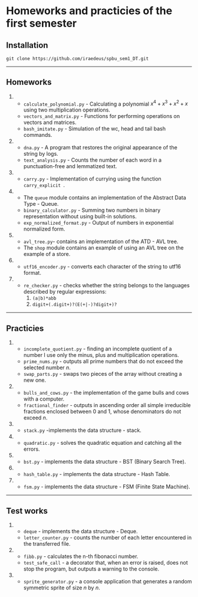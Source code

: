 # Homeworks and practicies of the first semester

<!--Installation-->
## Installation
```
git clone https://github.com/iraedeus/spbu_sem1_DT.git
```

---
## Homeworks
1. - ``calculate_polynomial.py`` - Calculating a polynomial $x^4 + x^3 + x^2 + x$ using two multiplication operations.
   - ``vectors_and_matrix.py`` - Functions for performing operations on vectors and matrices.
   - ``bash_imitate.py`` - Simulation of the wc, head and tail bash commands.  

2. - ``dna.py`` - A program that restores the original appearance of the string by logs.
   - ``text_analysis.py`` - Counts the number of each word in a punctuation-free and lemmatized text.  

3. - ``carry.py`` - Implementation of currying using the function ``carry_explicit ``.  

4. - The ``queue`` module contains an implementation of the Abstract Data Type - Queue.
   - ``binary_calculator.py`` - Summing two numbers in binary representation without using built-in solutions.
   - ``exp_normalized_format.py`` - Output of numbers in exponential normalized form.  

5. - ``avl_tree.py``- contains an implementation of the ATD - AVL tree.
   - The ``shop`` module contains an example of using an AVL tree on the example of a store.  

6. - ``utf16_encoder.py`` - converts each character of the string to utf16 format.  

7. - ``re_checker.py`` - checks whether the string belongs to the languages described by regular expressions: 
     1) ``(a|b)*abb``
     2) ``digit+(.digit+)?(E(+|-)?digit+)?``
---
## Practicies
1. - ``incomplete_quotient.py`` - finding an incomplete quotient of a number I use only the minus, plus and multiplication operations.
   - ``prime_nums.py`` - outputs all prime numbers that do not exceed the selected number $n$.
   - ``swap_parts.py`` - swaps two pieces of the array without creating a new one.  

2. - ``bulls_and_cows.py`` - the implementation of the game bulls and cows with a computer.
   - ``fractional_finder`` - outputs in ascending order all simple irreducible fractions enclosed between 0 and 1, whose denominators do not exceed $n$.  

3. - ``stack.py`` -implements the data structure - stack.  

4. - ``quadratic.py`` - solves the quadratic equation and catching all the errors.  

5. - ``bst.py`` - implements the data structure - BST (Binary Search Tree).  

6. - ``hash_table.py`` -  implements the data structure - Hash Table. 

7. - ``fsm.py`` - implements the data structure - FSM (Finite State Machine). 
---

## Test works

1. - ``deque`` - implements the data structure - Deque.
   - ``letter_counter.py`` - counts the number of each letter encountered in the transferred file.  

2. - ``fibb.py`` - calculates the n-th fibonacci number.
   - ``test_safe_call`` - a decorator that, when an error is raised, does not stop the program, but outputs a warning to the console.  

3. - ``sprite_generator.py`` - a console application that generates a random symmetric sprite of size $n$ by $n$.  